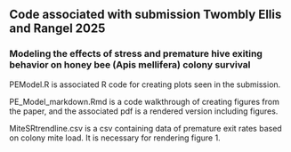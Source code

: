 ## Code associated with submission Twombly Ellis and Rangel 2025
### Modeling the effects of stress and premature hive exiting behavior on honey bee (Apis mellifera) colony survival

PEModel.R is associated R code for creating plots seen in the submission.

PE_Model_markdown.Rmd is a code walkthrough of creating figures from the paper, and the associated pdf is a rendered version including figures.

MiteSRtrendline.csv is a csv containing data of premature exit rates based on colony mite load. It is necessary for rendering figure 1.
